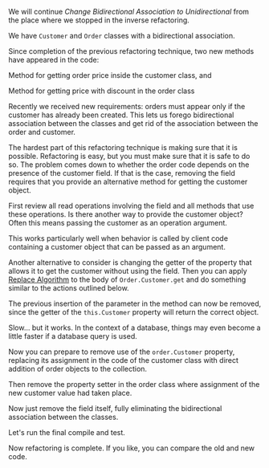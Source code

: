 We will continue <i>Change Bidirectional Association to Unidirectional</i> from the place where we stopped in the inverse refactoring.

We have <code>Customer</code> and <code>Order</code> classes with a bidirectional association.

Since completion of the previous refactoring technique, two new methods have appeared in the code:

Method for getting order price inside the customer class, and

Method for getting price with discount in the order class

Recently we received new requirements: orders must appear only if the customer has already been created. This lets us forego bidirectional association between the classes and get rid of the association between the order and customer.

The hardest part of this refactoring technique is making sure that it is possible. Refactoring is easy, but you must make sure that it is safe to do so. The problem comes down to whether the order code depends on the presence of the customer field. If that is the case, removing the field requires that you provide an alternative method for getting the customer object.

First review all read operations involving the field and all methods that use these operations. Is there another way to provide the customer object? Often this means passing the customer as an operation argument.

This works particularly well when behavior is called by client code containing a customer object that can be passed as an argument.

Another alternative to consider is changing the getter of the property that allows it to get the customer without using the field. Then you can apply <a href="/substitute-algorithm">Replace Algorithm</a> to the body of <code>Order.Customer.get</code> and do something similar to the actions outlined below.

The previous insertion of the parameter in the method can now be removed, since the getter of the <code>this.Customer</code> property will return the correct object.

Slow… but it works. In the context of a database, things may even become a little faster if a database query is used.

Now you can prepare to remove use of the <code>order.Customer</code> property, replacing its assignment in the code of the customer class with direct addition of order objects to the collection.

Then remove the property setter in the order class where assignment of the new customer value had taken place.

Now just remove the field itself, fully eliminating the bidirectional association between the classes.

Let's run the final compile and test.

Now refactoring is complete. If you like, you can compare the old and new code.